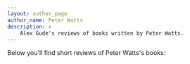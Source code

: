 ```yaml
---
layout: author_page
author_name: Peter Watts
description: >
    Alex Gude's reviews of books written by Peter Watts.
---
```


Below you'll find short reviews of Peter Watts's books: